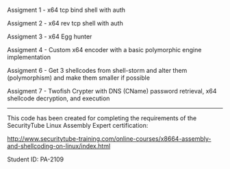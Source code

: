 Assigment 1 - x64 tcp bind shell with auth

Assigment 2 - x64 rev tcp shell with auth

Assigment 3 - x64 Egg hunter

Assigment 4 - Custom x64 encoder with a basic polymorphic engine implementation

Assigment 6 - Get 3 shellcodes from shell-storm and alter them (polymorphism) and make them smaller if possible

Assigment 7 - Twofish Crypter with DNS (CName) password retrieval, x64 shellcode decryption, and execution

---

This code has been created for completing the requirements of the SecurityTube Linux Assembly Expert certification:

http://www.securitytube-training.com/online-courses/x8664-assembly-and-shellcoding-on-linux/index.html

Student ID: PA-2109
